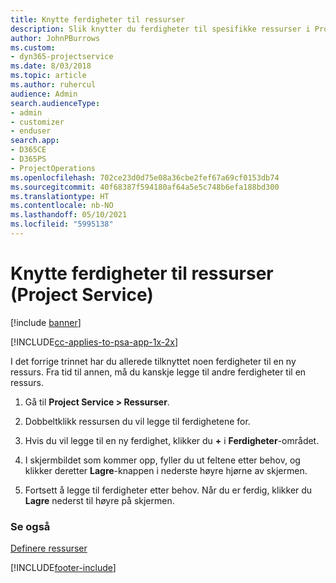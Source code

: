 ```yaml
---
title: Knytte ferdigheter til ressurser
description: Slik knytter du ferdigheter til spesifikke ressurser i Project Service
author: JohnPBurrows
ms.custom:
- dyn365-projectservice
ms.date: 8/03/2018
ms.topic: article
ms.author: ruhercul
audience: Admin
search.audienceType:
- admin
- customizer
- enduser
search.app:
- D365CE
- D365PS
- ProjectOperations
ms.openlocfilehash: 702ce23d0d75e08a36cbe2fef67a69cf0153db74
ms.sourcegitcommit: 40f68387f594180af64a5e5c748b6efa188bd300
ms.translationtype: HT
ms.contentlocale: nb-NO
ms.lasthandoff: 05/10/2021
ms.locfileid: "5995138"
---
```

# <a name="associate-skills-with-resources-project-service"></a>Knytte ferdigheter til ressurser (Project Service)

[!include [banner](../includes/psa-now-project-operations.md)]

[!INCLUDE[cc-applies-to-psa-app-1x-2x](../includes/cc-applies-to-psa-app-1x-2x.md)]

I det forrige trinnet har du allerede tilknyttet noen ferdigheter til en ny ressurs. Fra tid til annen, må du kanskje legge til andre ferdigheter til en ressurs.  
  
1.  Gå til **Project Service > Ressurser**.  
  
2.  Dobbeltklikk ressursen du vil legge til ferdighetene for.  
  
3.  Hvis du vil legge til en ny ferdighet, klikker du **+** i **Ferdigheter**-området.  
  
4.  I skjermbildet som kommer opp, fyller du ut feltene etter behov, og klikker deretter **Lagre**-knappen i nederste høyre hjørne av skjermen.  
  
5.  Fortsett å legge til ferdigheter etter behov. Når du er ferdig, klikker du **Lagre** nederst til høyre på skjermen.  
  
### <a name="see-also"></a>Se også  
 [Definere ressurser](../psa/set-up-resources.md)


[!INCLUDE[footer-include](../includes/footer-banner.md)]